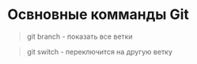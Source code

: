 # Освновные комманды Git
> git branch - показать все ветки

>git switch - переключится на другую ветку
